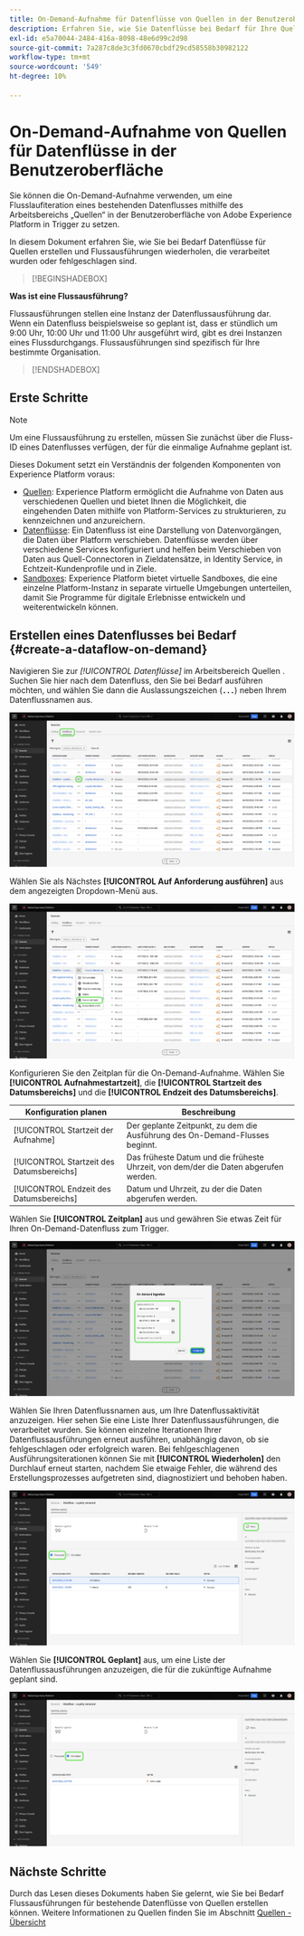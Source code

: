 ```yaml
---
title: On-Demand-Aufnahme für Datenflüsse von Quellen in der Benutzeroberfläche
description: Erfahren Sie, wie Sie Datenflüsse bei Bedarf für Ihre Quellverbindungen mithilfe der Experience Platform-Benutzeroberfläche erstellen.
exl-id: e5a70044-2484-416a-8098-48e6d99c2d98
source-git-commit: 7a287c8de3c3fd0670cbdf29cd58558b30982122
workflow-type: tm+mt
source-wordcount: '549'
ht-degree: 10%

---
```


# On-Demand-Aufnahme von Quellen für Datenflüsse in der Benutzeroberfläche

Sie können die On-Demand-Aufnahme verwenden, um eine Flusslaufiteration eines bestehenden Datenflusses mithilfe des Arbeitsbereichs „Quellen“ in der Benutzeroberfläche von Adobe Experience Platform in Trigger zu setzen.

In diesem Dokument erfahren Sie, wie Sie bei Bedarf Datenflüsse für Quellen erstellen und Flussausführungen wiederholen, die verarbeitet wurden oder fehlgeschlagen sind.

>[!BEGINSHADEBOX]

**Was ist eine Flussausführung?**

Flussausführungen stellen eine Instanz der Datenflussausführung dar. Wenn ein Datenfluss beispielsweise so geplant ist, dass er stündlich um 9:00 Uhr, 10:00 Uhr und 11:00 Uhr ausgeführt wird, gibt es drei Instanzen eines Flussdurchgangs. Flussausführungen sind spezifisch für Ihre bestimmte Organisation.

>[!ENDSHADEBOX]

## Erste Schritte

>[!NOTE]
>
>Um eine Flussausführung zu erstellen, müssen Sie zunächst über die Fluss-ID eines Datenflusses verfügen, der für die einmalige Aufnahme geplant ist.

Dieses Dokument setzt ein Verständnis der folgenden Komponenten von Experience Platform voraus:

* [Quellen](../../home.md): Experience Platform ermöglicht die Aufnahme von Daten aus verschiedenen Quellen und bietet Ihnen die Möglichkeit, die eingehenden Daten mithilfe von Platform-Services zu strukturieren, zu kennzeichnen und anzureichern.
* [Datenflüsse](../../../dataflows/home.md): Ein Datenfluss ist eine Darstellung von Datenvorgängen, die Daten über Platform verschieben. Datenflüsse werden über verschiedene Services konfiguriert und helfen beim Verschieben von Daten aus Quell-Connectoren in Zieldatensätze, in Identity Service, in Echtzeit-Kundenprofile und in Ziele.
* [Sandboxes](../../../sandboxes/home.md): Experience Platform bietet virtuelle Sandboxes, die eine einzelne Platform-Instanz in separate virtuelle Umgebungen unterteilen, damit Sie Programme für digitale Erlebnisse entwickeln und weiterentwickeln können.

## Erstellen eines Datenflusses bei Bedarf {#create-a-dataflow-on-demand}

Navigieren Sie zur *[!UICONTROL Datenflüsse]* im Arbeitsbereich Quellen . Suchen Sie hier nach dem Datenfluss, den Sie bei Bedarf ausführen möchten, und wählen Sie dann die Auslassungszeichen (**`...`**) neben Ihrem Datenflussnamen aus.

![Eine Liste der Datenflüsse im Quellarbeitsbereich.](../../images/tutorials/on-demand/select-dataflow.png)

Wählen Sie als Nächstes **[!UICONTROL Auf Anforderung ausführen]** aus dem angezeigten Dropdown-Menü aus.

![Ein Dropdown-Menü mit ausgewählter Option Auf Anforderung ausführen.](../../images/tutorials/on-demand/run-on-demand.png)

Konfigurieren Sie den Zeitplan für die On-Demand-Aufnahme. Wählen Sie **[!UICONTROL Aufnahmestartzeit]**, die **[!UICONTROL Startzeit des Datumsbereichs]** und die **[!UICONTROL Endzeit des Datumsbereichs]**.

| Konfiguration planen | Beschreibung |
| --- | --- |
| [!UICONTROL Startzeit der Aufnahme] | Der geplante Zeitpunkt, zu dem die Ausführung des On-Demand-Flusses beginnt. |
| [!UICONTROL Startzeit des Datumsbereichs] | Das früheste Datum und die früheste Uhrzeit, von dem/der die Daten abgerufen werden. |
| [!UICONTROL Endzeit des Datumsbereichs] | Datum und Uhrzeit, zu der die Daten abgerufen werden. |

Wählen Sie **[!UICONTROL Zeitplan]** aus und gewähren Sie etwas Zeit für Ihren On-Demand-Datenfluss zum Trigger.

![Das Zeitplankonfigurationsfenster für die On-Demand-Aufnahme.](../../images/tutorials/on-demand/configure-schedule.png)

Wählen Sie Ihren Datenflussnamen aus, um Ihre Datenflussaktivität anzuzeigen. Hier sehen Sie eine Liste Ihrer Datenflussausführungen, die verarbeitet wurden. Sie können einzelne Iterationen Ihrer Datenflussausführungen erneut ausführen, unabhängig davon, ob sie fehlgeschlagen oder erfolgreich waren. Bei fehlgeschlagenen Ausführungsiterationen können Sie mit **[!UICONTROL Wiederholen]** den Durchlauf erneut starten, nachdem Sie etwaige Fehler, die während des Erstellungsprozesses aufgetreten sind, diagnostiziert und behoben haben.

![Eine Liste verarbeiteter Flussausführungen für einen ausgewählten Datenfluss.](../../images/tutorials/on-demand/processed.png)

Wählen Sie **[!UICONTROL Geplant]** aus, um eine Liste der Datenflussausführungen anzuzeigen, die für die zukünftige Aufnahme geplant sind.

![Eine Liste geplanter Flussdurchgänge für einen ausgewählten Datenfluss.](../../images/tutorials/on-demand/scheduled.png)

## Nächste Schritte

Durch das Lesen dieses Dokuments haben Sie gelernt, wie Sie bei Bedarf Flussausführungen für bestehende Datenflüsse von Quellen erstellen können. Weitere Informationen zu Quellen finden Sie im Abschnitt [Quellen - Übersicht](../../home.md)
